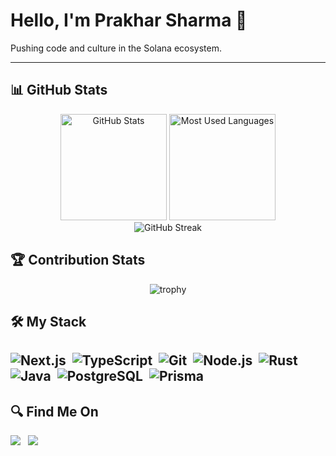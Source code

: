 # Hello, I'm Prakhar Sharma 👋

Pushing code and culture in the Solana ecosystem.

---

## 📊 GitHub Stats

<div align="center">
  <img src="https://github-readme-stats.vercel.app/api?username=AtoMicKraK1n&show_icons=true&theme=radical" alt="GitHub Stats" height="170px"/>
  <img src="https://github-readme-stats.vercel.app/api/top-langs/?username=AtoMicKraK1n&layout=compact&theme=radical" alt="Most Used Languages" height="170px"/>
</div>

<div align="center">
  <img src="https://github-readme-streak-stats.herokuapp.com/?user=AtoMicKraK1n&theme=radical" alt="GitHub Streak" />
</div>

## 🏆 Contribution Stats

<div align="center">
  <img src="https://github-profile-trophy.vercel.app/?username=AtoMicKraK1n&theme=radical&row=1&column=6" alt="trophy" />
</div>

## 🛠️ My Stack

![Next.js](https://img.shields.io/badge/-Next.js-05122A?style=flat&logo=next.js)&nbsp;
![TypeScript](https://img.shields.io/badge/-TypeScript-05122A?style=flat&logo=typescript)&nbsp;
![Git](https://img.shields.io/badge/-Git-05122A?style=flat&logo=git)&nbsp;
![Node.js](https://img.shields.io/badge/-Node.js-05122A?style=flat&logo=node.js)&nbsp;
![Rust](https://img.shields.io/badge/-Rust-05122A?style=flat&logo=rust)&nbsp;
![Java](https://img.shields.io/badge/-Java-05122A?style=flat&logo=java)&nbsp;
![PostgreSQL](https://img.shields.io/badge/-PostgreSQL-05122A?style=flat&logo=postgresql)&nbsp;
![Prisma](https://img.shields.io/badge/Prisma-3982CE?style=for-the-badge&logo=Prisma&logoColor=white)&nbsp;
---
## 🔍 Find Me On

<p align="left">
  <a href="https://x.com/Prakhar158"><img src="https://img.shields.io/badge/@Prakhar158-1877F2?style=flat&logo=X&logoColor=white"/></a>&nbsp;&nbsp;
  <a href="mailto:prakharsharma2506@gmail.com"><img src="https://img.shields.io/badge/@PrakharSharma-1877F2?style=flat&logo=Gmail&logoColor=white"/></a>&nbsp;&nbsp;

</p>
